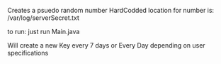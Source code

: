 Creates a psuedo random number
HardCodded location for number is: /var/log/serverSecret.txt

to run:
  just run Main.java

Will create a new Key every 7 days or Every Day depending on user specifications
